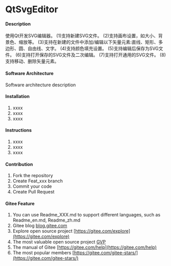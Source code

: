 # QtSvgEditor

#### Description
使用Qt开发SVG编辑器。
(1)支持新建SVG文件。 
(2)支持画布设置，如大小、背景色、缩放等。
(3)支持在新建的文件中添加/编辑以下矢量元素:直线、矩形、多边形、圆、自由线、文字。
(4)支持颜色填充设置。
(5)支持编辑后保存为SVG文件。
(6)支持打开保存的SVG文件及二次编辑。
(7)支持打开通用的SVG文件。
(8)支持移动、删除矢量元素。

#### Software Architecture
Software architecture description

#### Installation

1.  xxxx
2.  xxxx
3.  xxxx

#### Instructions

1.  xxxx
2.  xxxx
3.  xxxx

#### Contribution

1.  Fork the repository
2.  Create Feat_xxx branch
3.  Commit your code
4.  Create Pull Request


#### Gitee Feature

1.  You can use Readme\_XXX.md to support different languages, such as Readme\_en.md, Readme\_zh.md
2.  Gitee blog [blog.gitee.com](https://blog.gitee.com)
3.  Explore open source project [https://gitee.com/explore](https://gitee.com/explore)
4.  The most valuable open source project [GVP](https://gitee.com/gvp)
5.  The manual of Gitee [https://gitee.com/help](https://gitee.com/help)
6.  The most popular members  [https://gitee.com/gitee-stars/](https://gitee.com/gitee-stars/)

